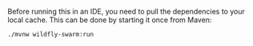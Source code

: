 Before running this in an IDE, you need to pull the dependencies to your local cache. This can be done by starting it once from Maven:

    ./mvnw wildfly-swarm:run